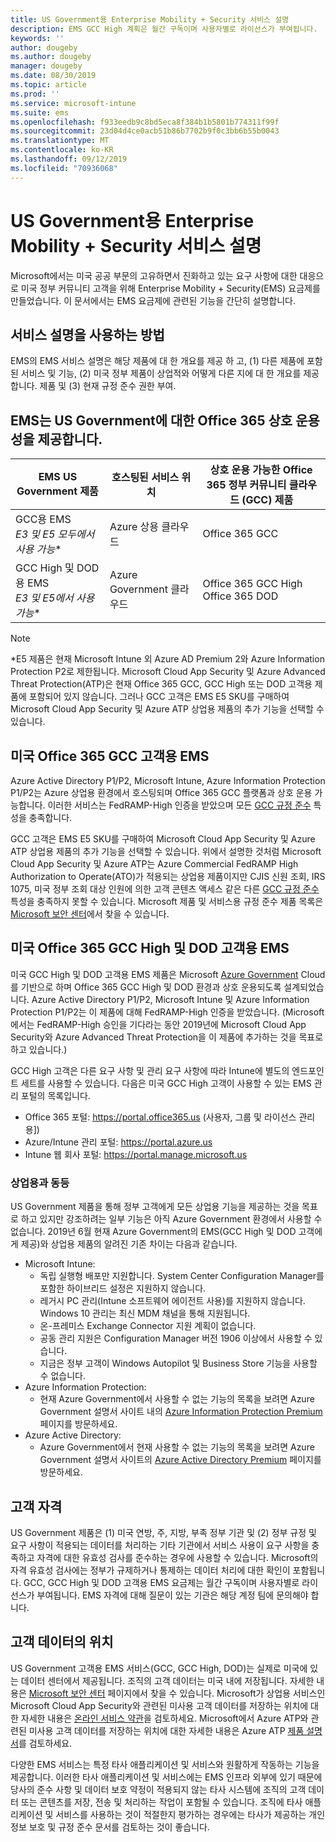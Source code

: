 ```yaml
---
title: US Government용 Enterprise Mobility + Security 서비스 설명
description: EMS GCC High 계획은 월간 구독이며 사용자별로 라이선스가 부여됩니다.
keywords: ''
author: dougeby
ms.author: dougeby
manager: dougeby
ms.date: 08/30/2019
ms.topic: article
ms.prod: ''
ms.service: microsoft-intune
ms.suite: ems
ms.openlocfilehash: f933eedb9c8bd5eca8f384b1b5801b774311f99f
ms.sourcegitcommit: 23d04d4ce0acb51b86b7702b9f0c3bb6b55b0043
ms.translationtype: MT
ms.contentlocale: ko-KR
ms.lasthandoff: 09/12/2019
ms.locfileid: "70936068"
---
```

# <a name="enterprise-mobility--security-for-us-government-service-description"></a>US Government용 Enterprise Mobility + Security 서비스 설명
Microsoft에서는 미국 공공 부문의 고유하면서 진화하고 있는 요구 사항에 대한 대응으로 미국 정부 커뮤니티 고객을 위해 Enterprise Mobility + Security(EMS) 요금제를 만들었습니다. 이 문서에서는 EMS 요금제에 관련된 기능을 간단히 설명합니다.

## <a name="how-to-use-this-service-description"></a>서비스 설명을 사용하는 방법
EMS의 EMS 서비스 설명은 해당 제품에 대 한 개요를 제공 하 고, (1) 다른 제품에 포함 된 서비스 및 기능, (2) 미국 정부 제품이 상업적와 어떻게 다른 지에 대 한 개요를 제공 합니다. 제품 및 (3) 현재 규정 준수 권한 부여.

## <a name="ems-offers-for-us-government-and-office-365-interoperability"></a>EMS는 US Government에 대한 Office 365 상호 운용성을 제공합니다.

|EMS US Government 제품|호스팅된 서비스 위치|상호 운용 가능한 Office 365 정부 커뮤니티 클라우드 (GCC) 제품|
|-----------|-----------|-----------|
|GCC용 EMS</br>*E3 및 E5 모두에서 사용 가능**|Azure 상용 클라우드|Office 365 GCC|
|GCC High 및 DOD용 EMS</br>*E3 및 E5에서 사용 가능**|Azure Government 클라우드|Office 365 GCC High</br>Office 365 DOD|

> [!Note]
> *E5 제품은 현재 Microsoft Intune 외 Azure AD Premium 2와 Azure Information Protection P2로 제한됩니다. Microsoft Cloud App Security 및 Azure Advanced Threat Protection(ATP)은 현재 Office 365 GCC, GCC High 또는 DOD 고객용 제품에 포함되어 있지 않습니다. 그러나 GCC 고객은 EMS E5 SKU를 구매하여 Microsoft Cloud App Security 및 Azure ATP 상업용 제품의 추가 기능을 선택할 수 있습니다.  

## <a name="ems-for-us-office-365-gcc-customers"></a>미국 Office 365 GCC 고객용 EMS
Azure Active Directory P1/P2, Microsoft Intune, Azure Information Protection P1/P2는 Azure 상업용 환경에서 호스팅되며 Office 365 GCC 플랫폼과 상호 운용 가능합니다.  이러한 서비스는 FedRAMP-High 인증을 받았으며 모든 [GCC 규정 준수](https://docs.microsoft.com/office365/servicedescriptions/office-365-platform-service-description/office-365-us-government/gcc#us-government-community-compliance) 특성을 충족합니다.

GCC 고객은 EMS E5 SKU를 구매하여 Microsoft Cloud App Security 및 Azure ATP 상업용 제품의 추가 기능을 선택할 수 있습니다.  위에서 설명한 것처럼 Microsoft Cloud App Security 및 Azure ATP는 Azure Commercial FedRAMP High Authorization to Operate(ATO)가 적용되는 상업용 제품이지만 CJIS 신원 조회, IRS 1075, 미국 정부 조회 대상 인원에 의한 고객 콘텐츠 액세스 같은 다른 [GCC 규정 준수](https://docs.microsoft.com/office365/servicedescriptions/office-365-platform-service-description/office-365-us-government/gcc#us-government-community-compliance) 특성을 충족하지 못할 수 있습니다.  Microsoft 제품 및 서비스용 규정 준수 제품 목록은 [Microsoft 보안 센터](https://www.microsoft.com/en-us/trustcenter/compliance/complianceofferings)에서 찾을 수 있습니다.  

## <a name="ems-for-us-office-365-gcc-high-and-dod-customers"></a>미국 Office 365 GCC High 및 DOD 고객용 EMS
미국 GCC High 및 DOD 고객용 EMS 제품은 Microsoft [Azure Government](https://docs.microsoft.com/azure/azure-government/documentation-government-welcome) Cloud를 기반으로 하며 Office 365 GCC High 및 DOD 환경과 상호 운용되도록 설계되었습니다. Azure Active Directory P1/P2, Microsoft Intune 및 Azure Information Protection P1/P2는 이 제품에 대해 FedRAMP-High 인증을 받았습니다. (Microsoft에서는 FedRAMP-High 승인을 기다라는 동안 2019년에 Microsoft Cloud App Security와 Azure Advanced Threat Protection을 이 제품에 추가하는 것을 목표로 하고 있습니다.)

GCC High 고객은 다른 요구 사항 및 관리 요구 사항에 따라 Intune에 별도의 엔드포인트 세트를 사용할 수 있습니다. 다음은 미국 GCC High 고객이 사용할 수 있는 EMS 관리 포털의 목록입니다.

- Office 365 포털: https://portal.office365.us (사용자, 그룹 및 라이선스 관리용])
- Azure/Intune 관리 포털: https://portal.azure.us
- Intune 웹 회사 포털: https://portal.manage.microsoft.us

### <a name="parity-with-commercial"></a>상업용과 동등 
US Government 제품을 통해 정부 고객에게 모든 상업용 기능을 제공하는 것을 목표로 하고 있지만 강조하려는 일부 기능은 아직 Azure Government 환경에서 사용할 수 없습니다.  2019년 6월 현재 Azure Government의 EMS(GCC High 및 DOD 고객에게 제공)와 상업용 제품의 알려진 기존 차이는 다음과 같습니다.
- Microsoft Intune:
  - 독립 실행형 배포만 지원합니다. System Center Configuration Manager를 포함한 하이브리드 설정은 지원하지 않습니다.
  - 레거시 PC 관리(Intune 소프트웨어 에이전트 사용)를 지원하지 않습니다. Windows 10 관리는 최신 MDM 채널을 통해 지원됩니다.
  - 온-프레미스 Exchange Connector 지원 계획이 없습니다.
  - 공동 관리 지원은 Configuration Manager 버전 1906 이상에서 사용할 수 있습니다.
  - 지금은 정부 고객이 Windows Autopilot 및 Business Store 기능을 사용할 수 없습니다.
- Azure Information Protection:
  - 현재 Azure Government에서 사용할 수 없는 기능의 목록을 보려면 Azure Government 설명서 사이트 내의 [Azure Information Protection Premium](https://docs.microsoft.com/enterprise-mobility-security/solutions/ems-aip-premium-govt-service-description) 페이지를 방문하세요.
- Azure Active Directory:
  - Azure Government에서 현재 사용할 수 없는 기능의 목록을 보려면 Azure Government 설명서 사이트의 [Azure Active Directory Premium](https://docs.microsoft.com/azure/azure-government/documentation-government-services-securityandidentity#azure-active-directory-premium-p1-and-p2) 페이지를 방문하세요.

## <a name="customer-eligibility"></a>고객 자격
US Government 제품은 (1) 미국 연방, 주, 지방, 부족 정부 기관 및 (2) 정부 규정 및 요구 사항이 적용되는 데이터를 처리하는 기타 기관에서 서비스 사용이 요구 사항을 충족하고 자격에 대한 유효성 검사를 준수하는 경우에 사용할 수 있습니다. Microsoft의 자격 유효성 검사에는 정부가 규제하거나 통제하는 데이터 처리에 대한 확인이 포함됩니다. GCC, GCC High 및 DOD 고객용 EMS 요금제는 월간 구독이며 사용자별로 라이선스가 부여됩니다. EMS 자격에 대해 질문이 있는 기관은 해당 계정 팀에 문의해야 합니다.

## <a name="location-of-customer-data"></a>고객 데이터의 위치
US Government 고객용 EMS 서비스(GCC, GCC High, DOD)는 실제로 미국에 있는 데이터 센터에서 제공됩니다. 조직의 고객 데이터는 미국 내에 저장됩니다. 자세한 내용은 [Microsoft 보안 센터](https://products.office.com/en-us/where-is-your-data-located?ms.officeurl=datamaps&geo=All#office-ContentAreaHeadingTemplate-bkjgypc) 페이지에서 찾을 수 있습니다. Microsoft가 상업용 서비스인 Microsoft Cloud App Security와 관련된 미사용 고객 데이터를 저장하는 위치에 대한 자세한 내용은 [온라인 서비스 약관](https://www.microsoft.com/licensing/product-licensing/products)을 검토하세요. Microsoft에서 Azure ATP와 관련된 미사용 고객 데이터를 저장하는 위치에 대한 자세한 내용은 Azure ATP [제품 설명서](https://docs.microsoft.com/azure-advanced-threat-protection/atp-technical-faq#do-i-have-the-flexibility-to-select-where-to-store-my-data)를 검토하세요.

다양한 EMS 서비스는 특정 타사 애플리케이션 및 서비스와 원활하게 작동하는 기능을 제공합니다. 이러한 타사 애플리케이션 및 서비스에는 EMS 인프라 외부에 있기 때문에 당사의 준수 사항 및 데이터 보호 약정이 적용되지 않는 타사 시스템에 조직의 고객 데이터 또는 콘텐츠를 저장, 전송 및 처리하는 작업이 포함될 수 있습니다. 조직에 타사 애플리케이션 및 서비스를 사용하는 것이 적절한지 평가하는 경우에는 타사가 제공하는 개인 정보 보호 및 규정 준수 문서를 검토하는 것이 좋습니다.
